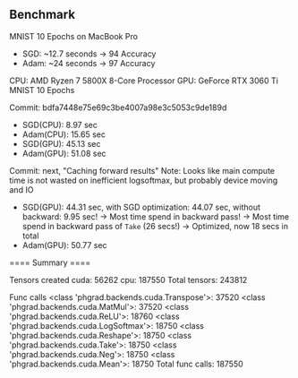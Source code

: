 
## Benchmark

MNIST 10 Epochs on MacBook Pro
* SGD: ~12.7 seconds -> 94 Accuracy
* Adam: ~24 seconds -> 97 Accuracy

CPU: AMD Ryzen 7 5800X 8-Core Processor
GPU: GeForce RTX 3060 Ti
MNIST 10 Epochs

Commit: bdfa7448e75e69c3be4007a98e3c5053c9de189d
* SGD(CPU): 8.97 sec
* Adam(CPU): 15.65 sec
* SGD(GPU): 45.13 sec
* Adam(GPU): 51.08 sec

Commit: next, "Caching forward results"
Note: Looks like main compute time is not wasted on inefficient logsoftmax, but probably device moving and IO

* SGD(GPU): 44.31 sec, with SGD optimization: 44.07 sec, without backward: 9.95 sec!
    -> Most time spend in backward pass!
    -> Most time spend in backward pass of `Take` (26 secs!)
    -> Optimized, now 18 secs in total
* Adam(GPU): 50.77 sec



==== Summary ====

Tensors created
cuda: 56262
cpu: 187550
Total tensors: 243812

Func calls
<class 'phgrad.backends.cuda.Transpose'>: 37520
<class 'phgrad.backends.cuda.MatMul'>: 37520
<class 'phgrad.backends.cuda.ReLU'>: 18760
<class 'phgrad.backends.cuda.LogSoftmax'>: 18750
<class 'phgrad.backends.cuda.Reshape'>: 18750
<class 'phgrad.backends.cuda.Take'>: 18750
<class 'phgrad.backends.cuda.Neg'>: 18750
<class 'phgrad.backends.cuda.Mean'>: 18750
Total func calls: 187550
